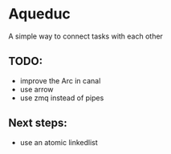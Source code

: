 # Aqueduc
A simple way to connect tasks with each other


## TODO:

- improve the Arc in canal
- use arrow
- use zmq instead of pipes

## Next steps:

- use an atomic linkedlist
